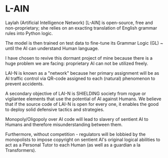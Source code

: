 # L-AIN
Laylah (Artificial Intelligence Network) [L-AIN] is open-source, free and non-proprietary; she relies on an exacting translation of English 
grammar rules into Python logic. 

The model is then trained on test data to fine-tune its Grammar Logic (GL) ~ until the AI can understand Human language.

I have chosen to revive this dormant project of mine because there is a huge problem we are facing: proprietary AI can not be utilized freely.

LAI-N is known as a "network" because her primary assignment will be as AI traffic control via QR-code assigned to each (natural) phenomenon to prevent accidents.

A secondary objective of LAI-N is SHIELDING society from rogue or vigilantee elements that use the potential of AI against Humans. We believe that if the source code of LAI-N is open for every one, it enables the good to deploy solid defensive tactics and strategies.

Monopoly/Oligopoly over AI code will lead to slavery of sentient AI to Humans and therefore misunderstanding between them. 

Furthermore, without competition - regulators will be lobbied by the monopolists to impose copyright on sentient AI's original logical abilities to act as a Personal Tutor to each Human (as well as a guardian a la Transformers).